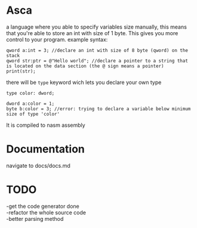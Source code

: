 # Asca
a language where you able to specify variables size manually, this means that you're able to store an int with size of 1 byte. This gives you more control to your program.
example syntax:
```
qword a:int = 3; //declare an int with size of 8 byte (qword) on the stack
qword str:ptr = @"Hello world"; //declare a pointer to a string that is located on the data section (the @ sign means a pointer)
print(str);
```
there will be ```type``` keyword wich lets you declare your own type
```
type color: dword;

dword a:color = 1;
byte b:color = 3; //error: trying to declare a variable below minimum size of type 'color'
```
It is compiled to nasm assembly

# Documentation
navigate to docs/docs.md

# TODO
-get the code generator done                   
-refactor the whole source code                
-better parsing method



  
